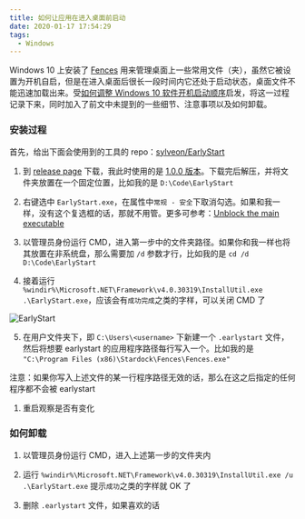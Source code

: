 ```yaml
---
title: 如何让应用在进入桌面前启动
date: 2020-01-17 17:54:29
tags:
  - Windows
---
```


Windows 10 上安装了 [Fences](https://www.stardock.com/products/fences/) 用来管理桌面上一些常用文件（夹），虽然它被设置为开机自启，但是在进入桌面后很长一段时间内它还处于启动状态，桌面文件不能迅速加载出来。受[如何调整 Windows 10 软件开机启动顺序](https://meta.appinn.net/t/windows-10-windows-10/13337)启发，将这一过程记录下来，同时加入了前文中未提到的一些细节、注意事项以及如何卸载。

<!-- more -->

### 安装过程

首先，给出下面会使用到的工具的 repo：[sylveon/EarlyStart](https://github.com/sylveon/EarlyStart)

1. 到 [release page](https://github.com/sylveon/EarlyStart/releases) 下载，我此时使用的是 [1.0.0 版本](https://github.com/sylveon/EarlyStart/releases/download/1.0.0/EarlyStart.zip)。下载完后解压，并将文件夹放置在一个固定位置，比如我的是 `D:\Code\EarlyStart`

2. 右键选中 `EarlyStart.exe`，在属性中`常规 - 安全`下取消勾选。如果和我一样，没有这个复选框的话，那就不用管。更多可参考：[Unblock the main executable](https://www.tenforums.com/tutorials/5357-unblock-file-windows-10-a.html#option1)

3. 以管理员身份运行 CMD，进入第一步中的文件夹路径。如果你和我一样也将其放置在非系统盘，那么需要加 `/d` 参数才行，比如我的是 `cd /d D:\Code\EarlyStart`

4. 接着运行 `%windir%\Microsoft.NET\Framework\v4.0.30319\InstallUtil.exe .\EarlyStart.exe`，应该会有`成功完成`之类的字样，可以关闭 CMD 了

![EarlyStart](/images/2001/EarlyStart.png)

5. 在用户文件夹下，即 `C:\Users\<username>` 下新建一个 `.earlystart` 文件，然后将想要 earlystart 的应用程序路径每行写入一个。比如我的是 `"C:\Program Files (x86)\Stardock\Fences\Fences.exe"`

注意：如果你写入上述文件的某一行程序路径无效的话，那么在这之后指定的任何程序都不会被 earlystart

1. 重启观察是否有变化

### 如何卸载

1. 以管理员身份运行 CMD，进入上述第一步的文件夹内

2. 运行 `%windir%\Microsoft.NET\Framework\v4.0.30319\InstallUtil.exe /u .\EarlyStart.exe` 提示`成功`之类的字样就 OK 了

3. 删除 `.earlystart` 文件，如果喜欢的话
